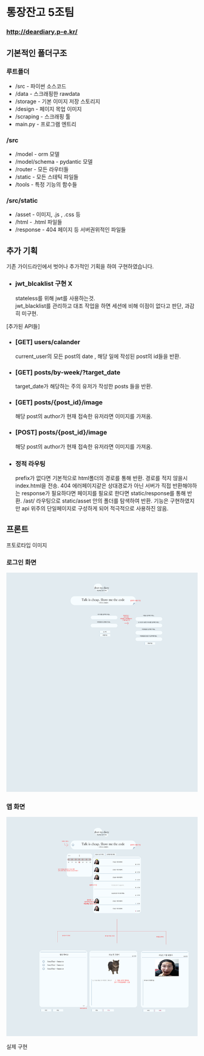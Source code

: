 # 통장잔고 5조팀

### http://deardiary.p-e.kr/

## 기본적인 폴더구조

### 루트폴더
- /src - 파이썬 소스코드
- /data - 스크래핑한 rawdata
- /storage - 기본 이미지 저장 스토리지
- /design - 페이지 목업 이미지
- /scraping - 스크래핑 툴
- main.py - 프로그램 엔트리
### /src
- /model - orm 모델
- /model/schema - pydantic 모델
- /router - 모든 라우터들
- /static - 모든 스테틱 파일들
- /tools - 특정 기능의 함수들
### /src/static
- /asset - 이미지, .js , .css 등
- /html - .html 파일들
- /response - 404 페이지 등 서버권위적인 파일들

## 추가 기획
기존 가이드라인에서 벗어나 추가적인 기획을 하여 구현하였습니다.  

- ### jwt_blcaklist 구현 X
  stateless를 위해 jwt를 사용하는것.  
  jwt_blacklist를 관리하고 대조 작업을 하면 세션에 비해 이점이 없다고 판단, 과감히 미구현.  

[추가된 API들]
- ### [GET] users/calander
  current_user의 모든 post의 date , 해당 일에 작성된 post의 id들을 반환.  

- ### [GET] posts/by-week/?target_date
  target_date가 해당하는 주의 유저가 작성한 posts 들을 반환.  

- ### [GET] posts/{post_id}/image
  해당 post의 author가 현재 접속한 유저라면 이미지를 가져옴.  

- ### [POST] posts/{post_id}/image
  해당 post의 author가 현재 접속한 유저라면 이미지를 가져옴.

- ### 정적 라우팅
  prefix가 없다면 기본적으로 html폴더의 경로를 통해 반환. 경로를 적지 않을시 index.html을 전송.
  404 에러페이지같은 상대경로가 아닌 서버가 직접 반환해야하는 response가 필요하다면 페이지를 필요로 한다면 static/response를 통해 반환.
  /ast/ 라우팅으로 static/asset 안의 폴더를 탐색하여 반환.
  기능은 구현하였지만 api 위주의 단일페이지로 구성하게 되어 적극적으로 사용하진 않음.

## 프론트

프토로타입 이미지

### 로그인 화면
![img2](/design/not_authed_page.png)

### 앱 화면
![img1](/design/authed_page.png)

실제 구현
